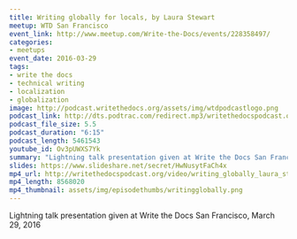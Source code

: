 ```yaml
---
title: Writing globally for locals, by Laura Stewart
meetup: WTD San Francisco
event_link: http://www.meetup.com/Write-the-Docs/events/228358497/
categories:
- meetups
event_date: 2016-03-29
tags:
- write the docs
- technical writing
- localization
- globalization
image: http://podcast.writethedocs.org/assets/img/wtdpodcastlogo.png
podcast_link: http://dts.podtrac.com/redirect.mp3/writethedocspodcast.org/writing-globally-for-locals-laura-stewart.mp3
podcast_file_size: 5.5
podcast_duration: "6:15"
podcast_length: 5461543
youtube_id: Ov3pUWXS7Yk
summary: "Lightning talk presentation given at Write the Docs San Francisco, March 29, 2016"
slides: https://www.slideshare.net/secret/HwNusytFaCh4x
mp4_url: http://writethedocspodcast.org/video/writing_globally_laura_stewart.mp4
mp4_length: 8568020
mp4_thumbnail: assets/img/episodethumbs/writingglobally.png
---
```


Lightning talk presentation given at Write the Docs San Francisco, March 29, 2016
